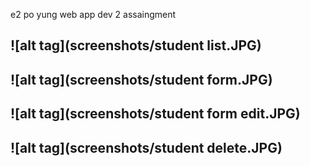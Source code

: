  e2 po yung web app dev 2 assaingment
 
 ![alt tag](screenshots/student list.JPG)
 -------------------------------------------------------------------------------------------
 ![alt tag](screenshots/student form.JPG)
 -------------------------------------------------------------------------------------------
 ![alt tag](screenshots/student form edit.JPG)
 -------------------------------------------------------------------------------------------
 ![alt tag](screenshots/student delete.JPG)
 -------------------------------------------------------------------------------------------
    
